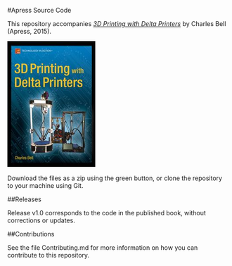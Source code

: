 #Apress Source Code

This repository accompanies [*3D Printing with Delta Printers*](http://www.apress.com/9781484211748) by Charles Bell (Apress, 2015).

![Cover image](9781484211748.jpg)

Download the files as a zip using the green button, or clone the repository to your machine using Git.

##Releases

Release v1.0 corresponds to the code in the published book, without corrections or updates.

##Contributions

See the file Contributing.md for more information on how you can contribute to this repository.
